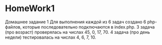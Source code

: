 # HomeWork1
Домашнее задание 1
Для выполнения каждой из 6 задач создано 6 php-файлов, которые последовательно подключаются в index.php.
3 задача (про возраст) проверялась на числах 45, 0, 17, 70.
4 задача (про день недели) тестировалась на числах 4, 6, 7, 10.

